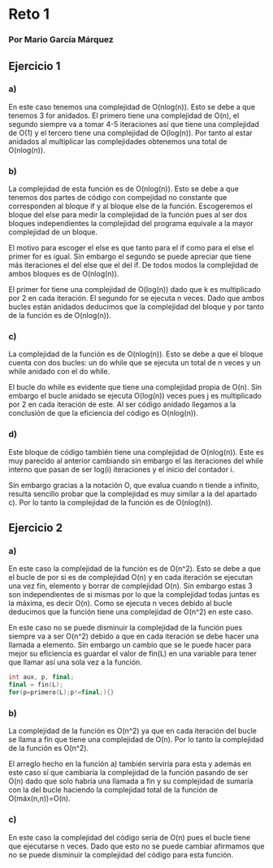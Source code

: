 # Reto 1
### Por Mario García Márquez

## Ejercicio 1
### a)
En este caso tenemos una complejidad de O(nlog(n)). Esto se debe a que tenemos 3 for anidados. El
primero tiene una complejidad de O(n), el segundo siempre va a tomar 4-5 iteraciones así que tiene
una complejidad de O(1) y el tercero tiene una complejidad de O(log(n)). Por tanto al estar anidados
al multiplicar las complejidades obtenemos una total de O(nlog(n)).

### b)
La complejidad de esta función es de O(nlog(n)). Esto se debe a que tenemos dos partes de código con
compejidad no constante que corresponden al bloque if y al bloque else de la función. Escogeremos el
bloque del else para medir la complejidad de la función pues al ser dos bloques independientes la
complejidad del programa equivale a la mayor complejidad de un bloque. 

El motivo para escoger el else es que tanto para el if como para el else el primer for es igual. Sin
embargo el segundo se puede apreciar que tiene más iteraciones el del else que el del if. De todos
modos la complejidad de ambos bloques es de O(nlog(n)).

El primer for tiene una complejidad de O(log(n)) dado que k es multiplicado por 2 en cada iteración.
El segundo for se ejecuta n veces. Dado que ambos bucles están anidados deducimos que la complejidad
del bloque y por tanto de la función es de O(nlog(n)).

### c)
La complejidad de la función es de O(nlog(n)). Esto se debe a que el bloque cuenta con dos bucles:
un do while que se ejecuta un total de n veces y un while anidado con el do while.

El bucle do while es evidente que tiene una complejidad propia de O(n). Sin embargo el bucle
anidado se ejecuta O(log(n)) veces pues j es multiplicado por 2 en cada iteración de este. Al ser
código anidado llegamos a la conclusión de que la eficiencia del código es O(nlog(n)).

### d)
Este bloque de código también tiene una complejidad de O(nlog(n)). Este es muy parecido al anterior
cambiando sin embargo el las iteraciones del while interno que pasan de ser log(i) iteraciones y el
inicio del contador i. 

Sin embargo gracias a la notación O, que evalua cuando n tiende a infinito, resulta sencillo probar
que la complejidad es muy similar a la del apartado c). Por lo tanto la complejidad de la función es
de O(nlog(n)).


## Ejercicio 2
### a)
En este caso la complejidad de la función es de O(n^2). Esto se debe a que el bucle de por si es de
complejidad O(n) y en cada iteración se ejecutan una vez fin, elemento y borrar de complejidad O(n).
Sin embargo estas 3 son independientes de si mismas por lo que la complejidad todas juntas es la
máxima, es decir O(n). Como se ejecuta n veces debido al bucle deducimos que la función tiene una
complejidad de O(n^2) en este caso.

En este caso no se puede disminuir la complejidad de la función pues siempre va a ser O(n^2) debido
a que en cada iteración se debe hacer una llamada a elemento. Sin embargo un cambio que se le puede
hacer para mejor su eficiencia es guardar el valor de fin(L) en una variable para tener que
llamar así una sola vez a la función.

```c++
int aux, p, final;
final = fin(L);
for(p=primero(L);p!=final;){}
```

### b)
La complejidad de la función es O(n^2) ya que en cada iteración del bucle se llama a fin que tiene
una complejidad de O(n). Por lo tanto la complejidad de la función es O(n^2).

El arreglo hecho en la función a) también serviría para esta y además en este caso sí que cambiaría
la complejidad de la función pasando de ser O(n) dado que solo habría una llamada a fin y su
complejidad de sumaría con la del bucle haciendo la complejidad total de la función de
O(máx(n,n))=O(n).

### c)
En este caso la complejidad del código sería de O(n) pues el bucle tiene que ejecutarse n veces. Dado que esto no se puede cambiar afirmamos que no se puede disminuir la complejidad del código para esta función.
